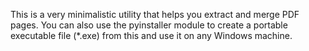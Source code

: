 This is a very minimalistic utility that helps you extract and merge PDF pages. You can also use the pyinstaller module to create a portable executable file (*.exe) from this and use it on any Windows machine.